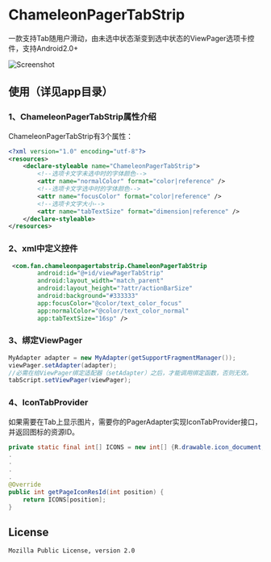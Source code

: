 # ChameleonPagerTabStrip

一款支持Tab随用户滑动，由未选中状态渐变到选中状态的ViewPager选项卡控件，支持Android2.0+

![Screenshot](https://raw.githubusercontent.com/xiaolifan/ChameleonPagerTabStrip/master/ScreenShot/demo.gif)

## 使用（详见app目录）

### 1、ChameleonPagerTabStrip属性介绍

ChameleonPagerTabStrip有3个属性：
``` xml
<?xml version="1.0" encoding="utf-8"?>
<resources>
    <declare-styleable name="ChameleonPagerTabStrip">
		<!--选项卡文字未选中时的字体颜色-->
        <attr name="normalColor" format="color|reference" />
		<!--选项卡文字选中时的字体颜色-->
        <attr name="focusColor" format="color|reference" />
		<!--选项卡文字大小-->
        <attr name="tabTextSize" format="dimension|reference" />
    </declare-styleable>
</resources>
```

### 2、xml中定义控件

``` xml
 <com.fan.chameleonpagertabstrip.ChameleonPagerTabStrip
        android:id="@+id/viewPagerTabStrip"
        android:layout_width="match_parent"
        android:layout_height="?attr/actionBarSize"
        android:background="#333333"
        app:focusColor="@color/text_color_focus"
        app:normalColor="@color/text_color_normal"
        app:tabTextSize="16sp" />
```

### 3、绑定ViewPager

``` java
MyAdapter adapter = new MyAdapter(getSupportFragmentManager());
viewPager.setAdapter(adapter);
//必需在给ViewPager绑定适配器（setAdapter）之后，才能调用绑定函数，否则无效。
tabScript.setViewPager(viewPager);
```

### 4、IconTabProvider

如果需要在Tab上显示图片，需要你的PagerAdapter实现IconTabProvider接口，并返回图标的资源ID。
``` java
private static final int[] ICONS = new int[] {R.drawable.icon_document, R.drawable.icon_music, R.drawable.icon_movie};
.
.
.
.
@Override
public int getPageIconResId(int position) {
    return ICONS[position];
}
```

## License

    Mozilla Public License, version 2.0